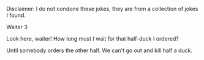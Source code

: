 Disclaimer: I do not condone these jokes, they are from a collection of jokes I found.

Waiter 3

Look here, waiter! How long must I wait for that half-duck I ordered?

Until somebody orders the other half. We can't go out and kill half a duck.

